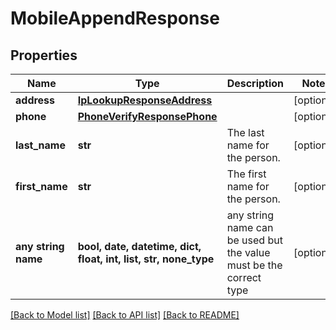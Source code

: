 # MobileAppendResponse


## Properties
Name | Type | Description | Notes
------------ | ------------- | ------------- | -------------
**address** | [**IpLookupResponseAddress**](IpLookupResponseAddress.md) |  | [optional] 
**phone** | [**PhoneVerifyResponsePhone**](PhoneVerifyResponsePhone.md) |  | [optional] 
**last_name** | **str** | The last name for the person. | [optional] 
**first_name** | **str** | The first name for the person. | [optional] 
**any string name** | **bool, date, datetime, dict, float, int, list, str, none_type** | any string name can be used but the value must be the correct type | [optional]

[[Back to Model list]](../README.md#documentation-for-models) [[Back to API list]](../README.md#documentation-for-api-endpoints) [[Back to README]](../README.md)



